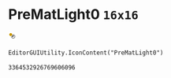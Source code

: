 # PreMatLight0 `16x16`
<img src="/img/PreMatLight0.png" width=16 height=16>

``` CSharp
EditorGUIUtility.IconContent("PreMatLight0")
```
```
3364532926769606096
```
